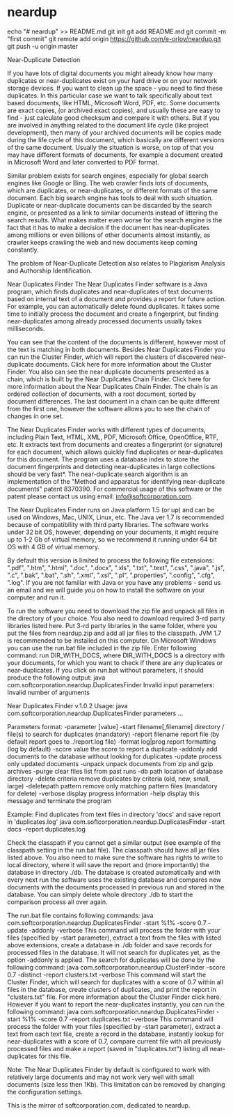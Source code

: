 # neardup
echo "# neardup" >> README.md
git init
git add README.md
git commit -m "first commit"
git remote add origin https://github.com/e-orlov/neardup.git
git push -u origin master

Near-Duplicate Detection

If you have lots of digital documents you might already know how many duplicates or near-duplicates exist on your hard drive or on your network storage devices. If you want to clean up the space - you need to find these duplicates. In this particular case we want to talk specifically about text based documents, like HTML, Microsoft Word, PDF, etc. Some documents are exact copies, (or archived exact copies), and usually these are easy to find - just calculate good checksum and compare it with others. But if you are involved in anything related to the document life cycle (like project development), then many of your archived documents will be copies made during the life cycle of this document, which basically are different versions of the same document. Usually the situation is worse, on top of that you may have different formats of documents, for example a document created in Microsoft Word and later converted to PDF format. 

Similar problem exists for search engines, especially for global search engines like Google or Bing. The web crawler finds lots of documents, which are duplicates, or near-duplicates, or different formats of the same document. Each big search engine has tools to deal with such situation. Duplicate or near-duplicate documents can be discarded by the search engine, or presented as a link to similar documents instead of littering the search results. What makes matter even worse for the search engine is the fact that it has to make a decision if the document has near-duplicates among millions or even billions of other documents almost instantly, as crawler keeps crawling the web and new documents keep coming constantly. 

The problem of Near-Duplicate Detection also relates to Plagiarism Analysis and Authorship Identification. 

Near Duplicates Finder
The Near Duplicates Finder software is a Java program, which finds duplicates and near-duplicates of text documents based on internal text of a document and provides a report for future action. For example, you can automatically delete found duplicates. It takes some time to initially process the document and create a fingerprint, but finding near-duplicates among already processed documents usually takes milliseconds. 


You can see that the content of the documents is different, however most of the text is matching in both documents. 
Besides Near Duplicates Finder you can run the Cluster Finder, which will report the clusters of discovered near-duplicate documents. Click here for more information about the Cluster Finder. You also can see the near duplicate documents presented as a chain, which is built by the Near Dupilcates Chain Finder. Click here for more information about the Near Duplicates Chain Finder. The chain is an ordered collection of documents, with a root document, sorted by document differences. The last document in a chain can be quite different from the first one, however the software allows you to see the chain of changes in one set. 

The Near Duplicates Finder works with different types of documents, including Plain Text, HTML, XML, PDF, Microsoft Office, OpenOffice, RTF, etc. It extracts text from documents and creates a fingerprint (or signature) for each document, which allows quickly find duplicates or near-duplicates for this document. The program uses a database index to store the document fingerprints and detecting near-duplicates in large collections should be very fast*. The near-duplicate search algorithm is an implementation of the "Method and apparatus for identifying near-duplicate documents" patent 8370390. For commercial usage of this software or the patent please contact us using email: info@softcorporation.com. 

The Near Duplicates Finder runs on Java platform 1.5 (or up) and can be used on Windows, Mac, UNIX, Linux, etc. The Java ver 1.7 is recommended because of compatibility with third party libraries. The software works under 32 bit OS, however, depending on your documents, it might require up to 1-2 Gb of virtual memory, so we recommend it running under 64 bit OS with 4 GB of virtual memory. 

By default this version is limited to process the following file extensions: ".pdf", ".htm", ".html", ".doc", ".docx", ".xls", ".txt", ".text", ".css", ".java", ".js", ".c", ".bak", ".bat", ".sh", ".xml", ".xsl", ".pl", ".properties", ".config", ".cfg", ".log". If you are not familiar with Java or you have any problems - send us an email and we will guide you on how to install the software on your computer and run it. 

To run the software you need to download the zip file and unpack all files in the directory of your choice. You also need to download required 3-rd party libraries listed here. Put 3-rd party libraries in the same folder, where you put the files from neardup.zip and add all jar files to the classpath. JVM 1.7 is recommended to be installed on this computer. On Microsoft Windows you can use the run.bat file included in the zip file. Enter following command: run DIR_WITH_DOCS, where DIR_WITH_DOCS is a directory with your documents, for which you want to check if there are any duplicates or near-duplicates. If you click on run.bat without parameters, it should produce the following output: 
java com.softcorporation.neardup.DuplicatesFinder
Invalid input parameters: Invalid number of arguments

Near Duplicates Finder v.1.0.2
Usage: java com.softcorporation.neardup.DuplicatesFinder parameters ...

Parameters format: -parameter [value]
    -start filename[,filename]  directory / file(s) to search for duplicates (mandatory)
    -report filename            report file (by default report goes to ./report.log file)
    -format log|prog            report formatting (log by default)
    -score value                the score to report a duplicate
    -addonly                    add documents to the database without looking for duplicates
    -update                     process only updated documents
    -unpack                     unpack documents from zip and gzip archives
    -purge                      clear files list from past runs
    -db path                    location of database directory
    -delete criteria            remove duplicates by criteria (old, new, small, large)
    -deletepath pattern         remove only matching pattern files (mandatory for delete)
    -verbose                    display progress information
    -help                       display this message and terminate the program

Example: Find duplicates from text files in directory 'docs' and save report in 'duplicates.log'
    java com.softcorporation.neardup.DuplicatesFinder -start docs -report duplicates.log

Check the classpath if you cannot get a similar output (see example of the classpath setting in the run.bat file). The classpath should have all jar files listed above. You also need to make sure the software has rights to write to local directory, where it will save the report and (more importantly) the database in directory ./db. The database is created automatically and with every next run the software uses the existing database and compares new documents with the documents processed in previous run and stored in the database. You can simply delete whole directory ./db to start the comparison process all over again. 

The run.bat file contains following commands: 
java com.softcorporation.neardup.DuplicatesFinder -start %1% -score 0.7 -update -addonly -verbose 
This command will process the folder with your files (specified by -start parameter), extract a text from the files with listed above extensions, create a database in ./db folder and save records for processed files in the database. It will not search for duplicates yet, as the option -addonly is applied. The search for duplicates will be done by the following command: 
java com.softcorporation.neardup.ClusterFinder -score 0.7 -distinct -report clusters.txt -verbose 
This command will start the Cluster Finder, which will search for duplicates with a score of 0.7 within all files in the database, create clusters of duplicates, and print the report in "clusters.txt" file. For more information about the Cluster Finder click here. 
However if you want to report the near-duplicates instantly, you can run the following command: 
java com.softcorporation.neardup.DuplicatesFinder -start %1% -score 0.7 -report duplicates.txt -verbose 
This command will process the folder with your files (specified by -start parameter), extract a text from each text file, create a record in the database, instantly lookup for near-duplicates with a score of 0.7, compare current file with all previously processed files and make a report (saved in "duplicates.txt") listing all near-duplicates for this file. 

Note: The Near Duplicates Finder by default is configured to work with relatively large documents and may not work very well with small documents (size less then 1Kb). This limitation can be removed by changing the configuration settings. 

This is the mirror of softcorporation.com, dedicated to neardup.

